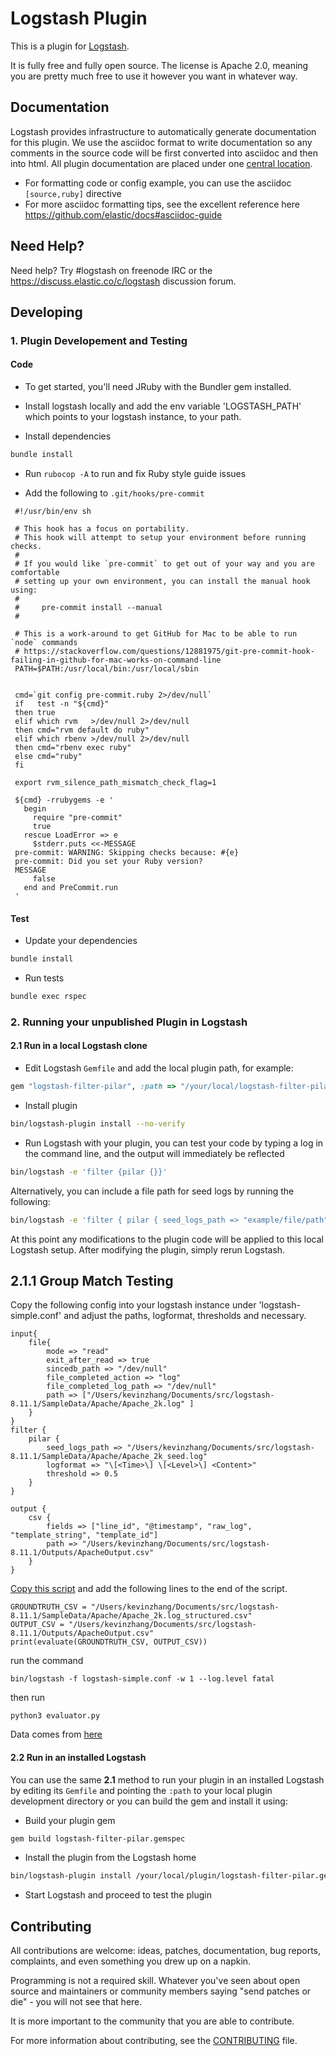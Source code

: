 # Logstash Plugin

This is a plugin for [Logstash](https://github.com/elastic/logstash).

It is fully free and fully open source. The license is Apache 2.0, meaning you are pretty much free to use it however you want in whatever way.

## Documentation

Logstash provides infrastructure to automatically generate documentation for this plugin. We use the asciidoc format to write documentation so any comments in the source code will be first converted into asciidoc and then into html. All plugin documentation are placed under one [central location](http://www.elastic.co/guide/en/logstash/current/).

- For formatting code or config example, you can use the asciidoc `[source,ruby]` directive
- For more asciidoc formatting tips, see the excellent reference here https://github.com/elastic/docs#asciidoc-guide

## Need Help?

Need help? Try #logstash on freenode IRC or the https://discuss.elastic.co/c/logstash discussion forum.

## Developing

### 1. Plugin Developement and Testing

#### Code
- To get started, you'll need JRuby with the Bundler gem installed.

- Install logstash locally and add the env variable 'LOGSTASH_PATH' which points to your logstash instance, to your path.

- Install dependencies
```sh
bundle install
```

- Run `rubocop -A` to run and fix Ruby style guide issues

- Add the following to `.git/hooks/pre-commit`

```
 #!/usr/bin/env sh

 # This hook has a focus on portability.
 # This hook will attempt to setup your environment before running checks.
 #
 # If you would like `pre-commit` to get out of your way and you are comfortable
 # setting up your own environment, you can install the manual hook using:
 #
 #     pre-commit install --manual
 #

 # This is a work-around to get GitHub for Mac to be able to run `node` commands
 # https://stackoverflow.com/questions/12881975/git-pre-commit-hook-failing-in-github-for-mac-works-on-command-line
 PATH=$PATH:/usr/local/bin:/usr/local/sbin


 cmd=`git config pre-commit.ruby 2>/dev/null`
 if   test -n "${cmd}"
 then true
 elif which rvm   >/dev/null 2>/dev/null
 then cmd="rvm default do ruby"
 elif which rbenv >/dev/null 2>/dev/null
 then cmd="rbenv exec ruby"
 else cmd="ruby"
 fi

 export rvm_silence_path_mismatch_check_flag=1

 ${cmd} -rrubygems -e '
   begin
     require "pre-commit"
     true
   rescue LoadError => e
     $stderr.puts <<-MESSAGE
 pre-commit: WARNING: Skipping checks because: #{e}
 pre-commit: Did you set your Ruby version?
 MESSAGE
     false
   end and PreCommit.run
 '
```


#### Test

- Update your dependencies

```sh
bundle install
```

- Run tests

```sh
bundle exec rspec
```

### 2. Running your unpublished Plugin in Logstash

#### 2.1 Run in a local Logstash clone

- Edit Logstash `Gemfile` and add the local plugin path, for example:
```ruby
gem "logstash-filter-pilar", :path => "/your/local/logstash-filter-pilar"
```
- Install plugin
```sh
bin/logstash-plugin install --no-verify
```
- Run Logstash with your plugin, you can test your code by typing a log in the command line, and the output will immediately be reflected
```sh
bin/logstash -e 'filter {pilar {}}'
```
Alternatively, you can include a file path for seed logs by running the following:
```sh
bin/logstash -e 'filter { pilar { seed_logs_path => "example/file/path" } }'
```

At this point any modifications to the plugin code will be applied to this local Logstash setup. After modifying the plugin, simply rerun Logstash.

## 2.1.1 Group Match Testing
Copy the following config into your logstash instance under 'logstash-simple.conf' and adjust the paths, logformat, thresholds and necessary.
```
input{
    file{
        mode => "read"
        exit_after_read => true
        sincedb_path => "/dev/null"
        file_completed_action => "log"
        file_completed_log_path => "/dev/null"
        path => ["/Users/kevinzhang/Documents/src/logstash-8.11.1/SampleData/Apache/Apache_2k.log" ]
    }
}
filter {
    pilar { 
        seed_logs_path => "/Users/kevinzhang/Documents/src/logstash-8.11.1/SampleData/Apache/Apache_2k_seed.log"
        logformat => "\[<Time>\] \[<Level>\] <Content>"
        threshold => 0.5
    }
}

output {
    csv {
        fields => ["line_id", "@timestamp", "raw_log", "template_string", "template_id"]
        path => "/Users/kevinzhang/Documents/src/logstash-8.11.1/Outputs/ApacheOutput.csv"
    }
}
```

[Copy this script](https://github.com/logpai/logparser/blob/main/logparser/utils/evaluator.py)  and add the following lines to the end of the script.

```
GROUNDTRUTH_CSV = "/Users/kevinzhang/Documents/src/logstash-8.11.1/SampleData/Apache/Apache_2k.log_structured.csv"
OUTPUT_CSV = "/Users/kevinzhang/Documents/src/logstash-8.11.1/Outputs/ApacheOutput.csv"
print(evaluate(GROUNDTRUTH_CSV, OUTPUT_CSV))
```

run the command

```
bin/logstash -f logstash-simple.conf -w 1 --log.level fatal
```

then run 

```
python3 evaluator.py
```

Data comes from [here](https://github.com/logpai/loghub)
#### 2.2 Run in an installed Logstash

You can use the same **2.1** method to run your plugin in an installed Logstash by editing its `Gemfile` and pointing the `:path` to your local plugin development directory or you can build the gem and install it using:

- Build your plugin gem
```sh
gem build logstash-filter-pilar.gemspec
```
- Install the plugin from the Logstash home
```sh
bin/logstash-plugin install /your/local/plugin/logstash-filter-pilar.gem
```
- Start Logstash and proceed to test the plugin

## Contributing

All contributions are welcome: ideas, patches, documentation, bug reports, complaints, and even something you drew up on a napkin.

Programming is not a required skill. Whatever you've seen about open source and maintainers or community members  saying "send patches or die" - you will not see that here.

It is more important to the community that you are able to contribute.

For more information about contributing, see the [CONTRIBUTING](https://github.com/elastic/logstash/blob/main/CONTRIBUTING.md) file.
